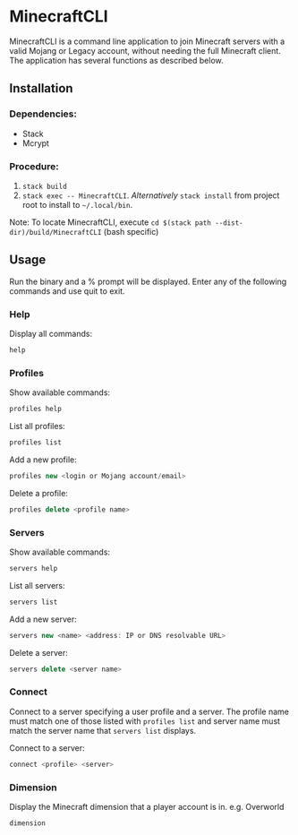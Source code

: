# MinecraftCLI

MinecraftCLI is a command line application to join Minecraft servers with a valid Mojang or Legacy account, without needing the full Minecraft client. The application has several functions as described below.

## Installation
### Dependencies:
* Stack
* Mcrypt

### Procedure:
1. `stack build`
2. `stack exec -- MinecraftCLI`. *Alternatively* `stack install` from project root to install to `~/.local/bin`.

Note: To locate MinecraftCLI, execute `cd $(stack path --dist-dir)/build/MinecraftCLI` (bash specific)

## Usage

Run the binary and a % prompt will be displayed. Enter any of the following commands and use quit to exit.

### Help

Display all commands:

```javascript
help
```

### Profiles

Show available commands:

```javascript
profiles help
```

List all profiles:

```javascript
profiles list
```
Add a new profile:

```javascript
profiles new <login or Mojang account/email> 
```
Delete a profile:

```javascript
profiles delete <profile name>
```

### Servers

Show available commands:

```javascript
servers help
```

List all servers:

```javascript
servers list
```
Add a new server:

```javascript
servers new <name> <address: IP or DNS resolvable URL>
```
Delete a server:

```javascript
servers delete <server name>
```

### Connect

Connect to a server specifying a user profile and a server. The profile name must match one of those listed with `profiles list` and server name must match the server name that `servers list` displays.

Connect to a server:

```javascript
connect <profile> <server>
```

### Dimension

Display the Minecraft dimension that a player account is in. e.g. Overworld

```javascript
dimension
```

